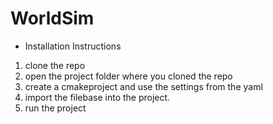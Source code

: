 # WorldSim
* Installation Instructions

1. clone the repo
2. open the project folder where you cloned the repo
3. create a cmakeproject and use the settings from the yaml
4. import the filebase into the project.
5. run the project
